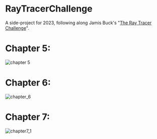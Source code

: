 # RayTracerChallenge
A side-project for 2023, following along Jamis Buck's "[The Ray Tracer Challenge](http://raytracerchallenge.com/)".

# Chapter 5:
![chapter 5](https://user-images.githubusercontent.com/5237741/218668635-2f434dd7-0225-489a-bad5-f247058698e4.png)

# Chapter 6:
![chapter_6](https://user-images.githubusercontent.com/5237741/219464251-1c71897d-fa12-4d1e-afcf-640e12c24d10.png)

# Chapter 7:
![chapter7_1](https://user-images.githubusercontent.com/5237741/219983266-64d627b4-2807-432b-9682-f0fec3d0bf30.png)

